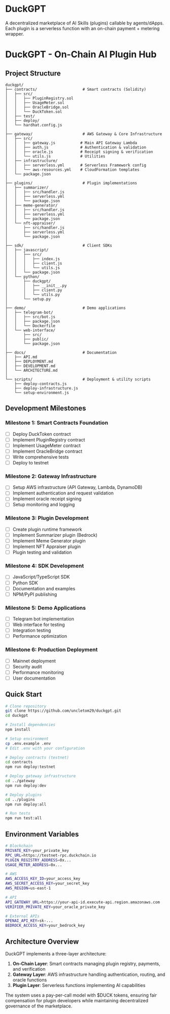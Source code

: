 # DuckGPT
A decentralized marketplace of AI Skills (plugins) callable by agents/dApps. Each plugin is a serverless function with an on-chain payment + metering wrapper.

# DuckGPT - On-Chain AI Plugin Hub

## Project Structure

```
duckgpt/
├── contracts/                    # Smart contracts (Solidity)
│   ├── src/
│   │   ├── PluginRegistry.sol
│   │   ├── UsageMeter.sol
│   │   ├── OracleBridge.sol
│   │   └── DuckToken.sol
│   ├── test/
│   ├── deploy/
│   └── hardhat.config.js
│
├── gateway/                      # AWS Gateway & Core Infrastructure
│   ├── src/
│   │   ├── gateway.js           # Main API Gateway Lambda
│   │   ├── auth.js              # Authentication & validation
│   │   ├── oracle.js            # Receipt signing & verification
│   │   └── utils.js             # Utilities
│   ├── infrastructure/
│   │   ├── serverless.yml       # Serverless Framework config
│   │   └── aws-resources.yml    # CloudFormation templates
│   └── package.json
│
├── plugins/                      # Plugin implementations
│   ├── summarizer/
│   │   ├── src/handler.js
│   │   ├── serverless.yml
│   │   └── package.json
│   ├── meme-generator/
│   │   ├── src/handler.js
│   │   ├── serverless.yml
│   │   └── package.json
│   └── nft-appraiser/
│       ├── src/handler.js
│       ├── serverless.yml
│       └── package.json
│
├── sdk/                          # Client SDKs
│   ├── javascript/
│   │   ├── src/
│   │   │   ├── index.js
│   │   │   ├── client.js
│   │   │   └── utils.js
│   │   └── package.json
│   └── python/
│       ├── duckgpt/
│       │   ├── __init__.py
│       │   ├── client.py
│       │   └── utils.py
│       └── setup.py
│
├── demo/                         # Demo applications
│   ├── telegram-bot/
│   │   ├── src/bot.js
│   │   ├── package.json
│   │   └── Dockerfile
│   └── web-interface/
│       ├── src/
│       ├── public/
│       └── package.json
│
├── docs/                         # Documentation
│   ├── API.md
│   ├── DEPLOYMENT.md
│   ├── DEVELOPMENT.md
│   └── ARCHITECTURE.md
│
└── scripts/                      # Deployment & utility scripts
    ├── deploy-contracts.js
    ├── deploy-infrastructure.js
    └── setup-environment.js
```

## Development Milestones

### Milestone 1: Smart Contracts Foundation
- [ ] Deploy DuckToken contract
- [ ] Implement PluginRegistry contract
- [ ] Implement UsageMeter contract  
- [ ] Implement OracleBridge contract
- [ ] Write comprehensive tests
- [ ] Deploy to testnet

### Milestone 2: Gateway Infrastructure
- [ ] Setup AWS infrastructure (API Gateway, Lambda, DynamoDB)
- [ ] Implement authentication and request validation
- [ ] Implement oracle receipt signing
- [ ] Setup monitoring and logging

### Milestone 3: Plugin Development
- [ ] Create plugin runtime framework
- [ ] Implement Summarizer plugin (Bedrock)
- [ ] Implement Meme Generator plugin
- [ ] Implement NFT Appraiser plugin
- [ ] Plugin testing and validation

### Milestone 4: SDK Development
- [ ] JavaScript/TypeScript SDK
- [ ] Python SDK
- [ ] Documentation and examples
- [ ] NPM/PyPI publishing

### Milestone 5: Demo Applications
- [ ] Telegram bot implementation
- [ ] Web interface for testing
- [ ] Integration testing
- [ ] Performance optimization

### Milestone 6: Production Deployment
- [ ] Mainnet deployment
- [ ] Security audit
- [ ] Performance monitoring
- [ ] User documentation

## Quick Start

```bash
# Clone repository
git clone https://github.com/uncletom29/duckgpt.git
cd duckgpt

# Install dependencies
npm install

# Setup environment
cp .env.example .env
# Edit .env with your configuration

# Deploy contracts (testnet)
cd contracts
npm run deploy:testnet

# Deploy gateway infrastructure
cd ../gateway
npm run deploy:dev

# Deploy plugins
cd ../plugins
npm run deploy:all

# Run tests
npm run test:all
```

## Environment Variables

```bash
# Blockchain
PRIVATE_KEY=your_private_key
RPC_URL=https://testnet-rpc.duckchain.io
PLUGIN_REGISTRY_ADDRESS=0x...
USAGE_METER_ADDRESS=0x...

# AWS
AWS_ACCESS_KEY_ID=your_access_key
AWS_SECRET_ACCESS_KEY=your_secret_key
AWS_REGION=us-east-1

# API
API_GATEWAY_URL=https://your-api-id.execute-api.region.amazonaws.com
VERIFIER_PRIVATE_KEY=your_oracle_private_key

# External APIs
OPENAI_API_KEY=sk-...
BEDROCK_ACCESS_KEY=your_bedrock_key
```

## Architecture Overview

DuckGPT implements a three-layer architecture:

1. **On-Chain Layer**: Smart contracts managing plugin registry, payments, and verification
2. **Gateway Layer**: AWS infrastructure handling authentication, routing, and oracle functions
3. **Plugin Layer**: Serverless functions implementing AI capabilities

The system uses a pay-per-call model with $DUCK tokens, ensuring fair compensation for plugin developers while maintaining decentralized governance of the marketplace.